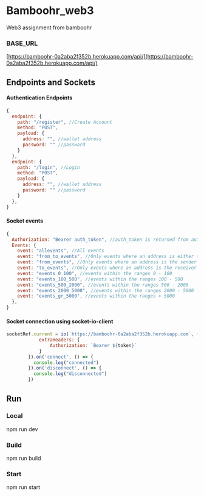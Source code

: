 # Bamboohr_web3
Web3 assignment from bamboohr

### BASE_URL
[https://bamboohr-0a2aba2f352b.herokuapp.com/api/](https://bamboohr-0a2aba2f352b.herokuapp.com/api/)

## Endpoints and Sockets

#### Authentication Endpoints
```javascript
{
  endpoint: {
    path: "/register", //Create Account
    method: "POST",
    payload: {
      address: "", //wallet address
      password: "" //password
    }
  },
  endpoint: {
    path: "/login", //Login
    method: "POST",
    payload: {
      address: "", //wallet address
      password: "" //password
    }
  },
}
```

#### Socket events
```javascript
{
  Authorization: "Bearer auth_token", //auth_token is returned from authentication APIs
  Events: {
    event: "allevents", //All events
    event: "from_to_events", //Only events where an address is either the sender or receiver
    event: "from_events", //Only events where an address is the sender
    event: "to_events", //Only events where an address is the receiver     
    event: "events_0_100", //events within the ranges 0 - 100
    event: "events_100_500", //events within the ranges 100 - 500
    event: "events_500_2000", //events within the ranges 500 - 2000
    event: "events_2000_5000", //events within the ranges 2000 - 5000
    event: "events_gr_5000", //events within the ranges > 5000
  },
}
```
#### Socket connection using socket-io-client
```javascript
socketRef.current = io(`https://bamboohr-0a2aba2f352b.herokuapp.com`, {
            extraHeaders: {
                Authorization: `Bearer ${token}`
            }
        }).on('connect', () => {
          console.log("connected")
        }).on('disconnect', () => {
          console.log("disconnected")
        })
```

## Run
### Local
npm run dev
### Build
npm run build

### Start
npm run start
